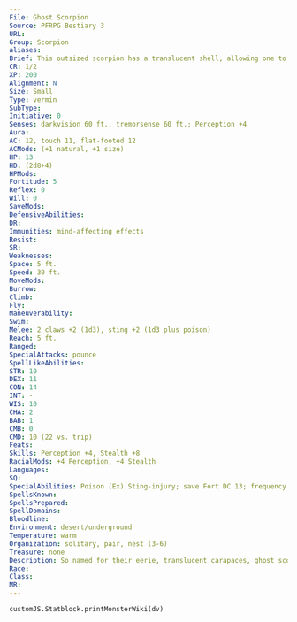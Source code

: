 ```yaml
---
File: Ghost Scorpion
Source: PFRPG Bestiary 3
URL: 
Group: Scorpion
aliases: 
Brief: This outsized scorpion has a translucent shell, allowing one to see through to the creature's internal organs.
CR: 1/2
XP: 200
Alignment: N
Size: Small
Type: vermin
SubType: 
Initiative: 0
Senses: darkvision 60 ft., tremorsense 60 ft.; Perception +4
Aura: 
AC: 12, touch 11, flat-footed 12
ACMods: (+1 natural, +1 size)
HP: 13
HD: (2d8+4)
HPMods: 
Fortitude: 5
Reflex: 0
Will: 0
SaveMods: 
DefensiveAbilities: 
DR: 
Immunities: mind-affecting effects
Resist: 
SR: 
Weaknesses: 
Space: 5 ft.
Speed: 30 ft.
MoveMods: 
Burrow: 
Climb: 
Fly: 
Maneuverability: 
Swim: 
Melee: 2 claws +2 (1d3), sting +2 (1d3 plus poison)
Reach: 5 ft.
Ranged: 
SpecialAttacks: pounce
SpellLikeAbilities: 
STR: 10
DEX: 11
CON: 14
INT: -
WIS: 10
CHA: 2
BAB: 1
CMB: 0
CMD: 10 (22 vs. trip)
Feats: 
Skills: Perception +4, Stealth +8
RacialMods: +4 Perception, +4 Stealth
Languages: 
SQ: 
SpecialAbilities: Poison (Ex) Sting-injury; save Fort DC 13; frequency 1/round for 4 rounds; effect 1 Str damage; cure 1 save.
SpellsKnown: 
SpellsPrepared: 
SpellDomains: 
Bloodline: 
Environment: desert/underground
Temperature: warm
Organization: solitary, pair, nest (3-6)
Treasure: none
Description: So named for their eerie, translucent carapaces, ghost scorpions are nocturnal desert hunters. A ghost scorpion's body is 3 feet long with a 3-foot long tail, and it weighs 45 pounds.
Race: 
Class: 
MR: 
---
```

```dataviewjs
customJS.Statblock.printMonsterWiki(dv)
```
